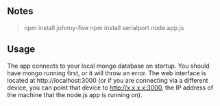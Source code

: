 Notes
----------

>  npm install johnny-five
>  npm install serialport
>  node app.js

Usage
-----

The app connects to your local mongo database on startup.  You should have mongo running first, or it will throw an error.  The web interface is located at http://localhost:3000 (or if you are connecting via a different device, you can point that device to http://x.x.x.x:3000, the IP address of the machine that the node.js app is running on).

